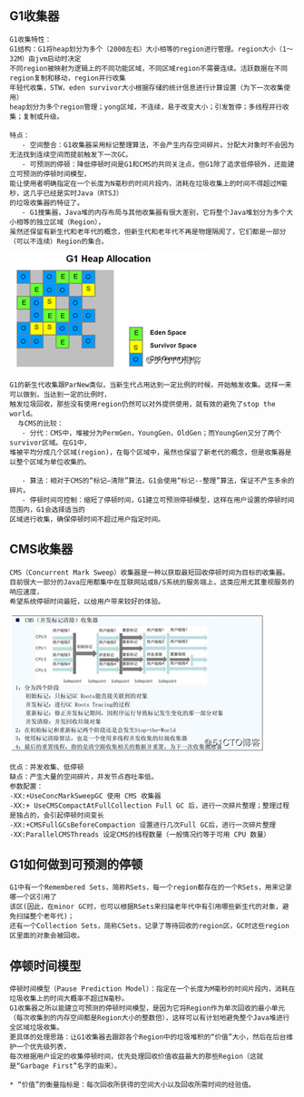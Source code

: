 ## G1收集器
    G1收集特性：
    G1结构：G1将heap划分为多个（2000左右）大小相等的region进行管理。region大小（1～32M）由jvm启动时决定
    不同region被映射为逻辑上的不同功能区域，不同区域region不需要连续。活跃数据在不同region复制和移动，region并行收集
    年轻代收集，STW，eden survivor大小根据存储的统计信息进行计算设置（为下一次收集使用）
    heap划分为多个region管理；yong区域，不连续，易于改变大小；引发暂停；多线程并行收集；复制或升级。
    
    特点：
       - 空间整合：G1收集器采用标记整理算法，不会产生内存空间碎片。分配大对象时不会因为无法找到连续空间而提前触发下一次GC。
       - 可预测的停顿：降低停顿时间是G1和CMS的共同关注点，但G1除了追求低停顿外，还能建立可预测的停顿时间模型，
    能让使用者明确指定在一个长度为N毫秒的时间片段内，消耗在垃圾收集上的时间不得超过M毫秒，这几乎已经是实时Java（RTSJ）
    的垃圾收集器的特征了。
       - G1搜集器，Java堆的内存布局与其他收集器有很大差别，它将整个Java堆划分为多个大小相等的独立区域（Region），
    虽然还保留有新生代和老年代的概念，但新生代和老年代不再是物理隔阂了，它们都是一部分（可以不连续）Region的集合。
![Alt text](../g1/G1.png)

    G1的新生代收集跟ParNew类似，当新生代占用达到一定比例的时候，开始触发收集。这样一来可以做到，当达到一定的比例时，
    触发垃圾回收，那些没有使用region仍然可以对外提供使用，就有效的避免了stop the world。
      与CMS的比较：
       - 分代：CMS中，堆被分为PermGen，YoungGen，OldGen；而YoungGen又分了两个survivor区域。在G1中，
    堆被平均分成几个区域(region)，在每个区域中，虽然也保留了新老代的概念，但是收集器是以整个区域为单位收集的。
    
       - 算法：相对于CMS的“标记—清除”算法，G1会使用“标记--整理”算法，保证不产生多余的碎片。
       - 停顿时间可控制：缩短了停顿时间，G1建立可预测停顿模型，这样在用户设置的停顿时间范围内，G1会选择适当的
    区域进行收集，确保停顿时间不超过用户指定时间。
    
## CMS收集器
    CMS（Concurrent Mark Sweep）收集器是一种以获取最短回收停顿时间为目标的收集器。
    目前很大一部分的Java应用都集中在互联网站或B/S系统的服务端上，这类应用尤其重视服务的响应速度，
    希望系统停顿时间最短，以给用户带来较好的体验。
![Alt text](../g1/cms.png)

    优点：并发收集、低停顿
    缺点：产生大量的空间碎片，并发节点吞吐率低。
    参数配置：
    -XX:+UseConcMarkSweepGC 使用 CMS 收集器 
    -XX:+ UseCMSCompactAtFullCollection Full GC 后，进行一次碎片整理；整理过程是独占的，会引起停顿时间变长 
    -XX:+CMSFullGCsBeforeCompaction 设置进行几次Full GC后，进行一次碎片整理 
    -XX:ParallelCMSThreads 设定CMS的线程数量（一般情况约等于可用 CPU 数量）
    
## G1如何做到可预测的停顿
    G1中有一个Remembered Sets，简称RSets，每一个region都存在的一个RSets，用来记录哪一个区引用了
    该区(因此，在minor GC时，也可以根据RSets来扫描老年代中有引用哪些新生代的对象，避免扫描整个老年代)；
    还有一个Collection Sets，简称CSets，记录了等待回收的region区，GC时这些region区里面的对象会被回收。

## 停顿时间模型
    停顿时间模型（Pause Prediction Model）：指定在一个长度为M毫秒的时间片段内，消耗在垃圾收集上的时间大概率不超过N毫秒。
    G1收集器之所以能建立可预测的停顿时间模型，是因为它将Region作为单次回收的最小单元
    （每次收集到的内存空间都是Region大小的整数倍），这样可以有计划地避免整个Java堆进行全区域垃圾收集。
    更具体的处理思路：让G1收集器去跟踪各个Region中的垃圾堆积的“价值”大小，然后在后台维护一个优先级列表，
    每次根据用户设定的收集停顿时间，优先处理回收价值收益最大的那些Region（这就是“Garbage First”名字的由来）。
    
    * “价值”的衡量指标是：每次回收所获得的空间大小以及回收所需时间的经验值。